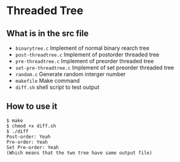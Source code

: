 # Threaded Tree

## What is in the src file
* `binarytree.c` Implement of normal binary rearch tree
* `post-threadtree.c` Implement of postorder threaded tree
* `pre-threadtree.c` Implement of preorder threaded tree
* `set-pre-threadtree.c` Implement of set preorder threaded tree
* `random.c` Generate random interger number
* `makefile` Make command
* `diff.sh` shell script to test output

## How to use it 
```
$ make
$ chmod +x diff.sh
$ ./diff
Post-order: Yeah
Pre-order: Yeah
Set Pre-order: Yeah 
(Which means that the two tree have same output file)
```
